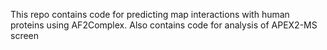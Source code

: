This repo contains code for predicting map interactions with human proteins using AF2Complex. Also contains code for analysis of APEX2-MS screen
